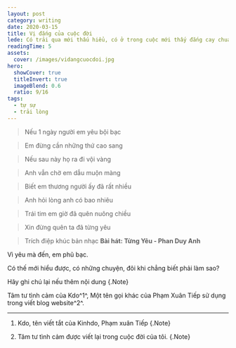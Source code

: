```yaml
---
layout: post
category: writing
date: 2020-03-15
title: Vị đắng của cuộc đời
lede: Có trải qua mới thấu hiểu, có ở trong cuộc mới thấy đắng cay chua xót
readingTime: 5
assets:
  cover: /images/vidangcuocdoi.jpg
hero:
  showCover: true
  titleInvert: true
  imageBlend: 0.6
  ratio: 9/16
tags:
  - tự sự
  - trải lòng
---
```


> Nếu 1 ngày người em yêu bội bạc

> Em đừng cần những thứ cao sang

> Nếu sau này họ ra đi vội vàng

> Anh vẫn chờ em dẫu muộn màng

> Biết em thương người ấy đã rất nhiều

> Anh hỏi lòng anh có bao nhiêu

> Trái tim em giờ đã quên nuông chiều

> Xin đừng quên ta đã từng yêu

> Trích điệp khúc bản nhạc **Bài hát: Từng Yêu - Phan Duy Anh**

Vì yêu mà đến, em phũ bạc.

Có thế mới hiểu được, có những chuyện, đôi khi chẳng biết phải làm sao?

Hãy ghi chú lại nếu thêm nội dung {.Note}

Tâm tư tình cảm của Kdo^1^, Một tên gọi khác của Phạm Xuân Tiếp sử dụng trong viết blog website^2^.

---

1. Kdo, tên viết tắt của Kinhdo, Phạm xuân Tiếp {.Note}

2. Tâm tư tình cảm được viết lại trong cuộc đời của tôi. {.Note}
